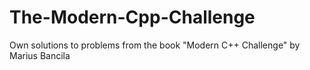 # The-Modern-Cpp-Challenge
Own solutions to problems from the book "Modern C++ Challenge" by Marius Bancila
